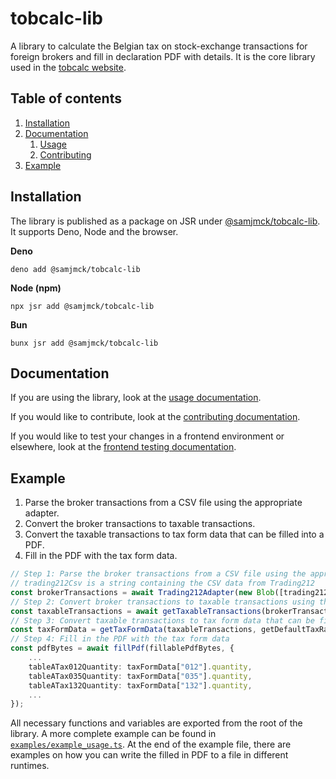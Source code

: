 # tobcalc-lib

A library to calculate the Belgian tax on stock-exchange transactions for foreign brokers and fill in declaration PDF with details. It is the core library used in the [tobcalc website](https://github.com/samjmck/tobcalc).

## Table of contents

1. [Installation](#installation)
2. [Documentation](#documentation)
   1. [Usage](docs/usage.md)
   2. [Contributing](docs/contributing.md)
3. [Example](#example)

## Installation

The library is published as a package on JSR under [@samjmck/tobcalc-lib](https://jsr.io/@samjmck/tobcalc-lib). It supports Deno, Node and the browser.

**Deno**

```
deno add @samjmck/tobcalc-lib
```


**Node (npm)**

```
npx jsr add @samjmck/tobcalc-lib
```

**Bun**

```
bunx jsr add @samjmck/tobcalc-lib
```

## Documentation

If you are using the library, look at the [usage documentation](docs/usage.md).

If you would like to contribute, look at the [contributing documentation](docs/contributing.md).

If you would like to test your changes in a frontend environment or elsewhere, look at the [frontend testing documentation](docs/frontend_testing.md).



## Example

1. Parse the broker transactions from a CSV file using the appropriate adapter.
2. Convert the broker transactions to taxable transactions.
3. Convert the taxable transactions to tax form data that can be filled into a PDF.
4. Fill in the PDF with the tax form data.

```ts
// Step 1: Parse the broker transactions from a CSV file using the appropriate adapter
// trading212Csv is a string containing the CSV data from Trading212
const brokerTransactions = await Trading212Adapter(new Blob([trading212Blob]));
// Step 2: Convert broker transactions to taxable transactions using the default securities map
const taxableTransactions = await getTaxableTransactions(brokerTransactions, getDefaultSecuritiesMap);
// Step 3: Convert taxable transactions to tax form data that can be filled into a PDF using the default tax rate
const taxFormData = getTaxFormData(taxableTransactions, getDefaultTaxRate);
// Step 4: Fill in the PDF with the tax form data
const pdfBytes = await fillPdf(fillablePdfBytes, {
	...
	tableATax012Quantity: taxFormData["012"].quantity,
	tableATax035Quantity: taxFormData["035"].quantity,
	tableATax132Quantity: taxFormData["132"].quantity,
	...
});
```

All necessary functions and variables are exported from the root of the library. A more complete example can be found in [`examples/example_usage.ts`](/docs/example_usage.ts). At the end of the example file, there are examples on how you can write the filled in PDF to a file in different runtimes.
